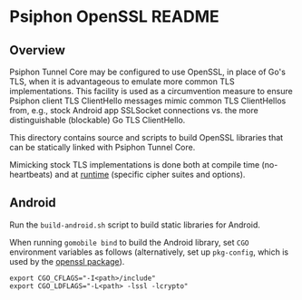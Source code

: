 Psiphon OpenSSL README
================================================================================

Overview
--------------------------------------------------------------------------------

Psiphon Tunnel Core may be configured to use OpenSSL, in place of Go's TLS, when
it is advantageous to emulate more common TLS implementations. This facility is
used as a circumvention measure to ensure Psiphon client TLS ClientHello messages
mimic common TLS ClientHellos from, e.g., stock Android app SSLSocket connections
vs. the more distinguishable (blockable) Go TLS ClientHello.

This directory contains source and scripts to build OpenSSL libraries that can be
statically linked with Psiphon Tunnel Core.

Mimicking stock TLS implementations is done both at compile time (no-heartbeats)
and at [runtime](psiphon/opensslConn.go) (specific cipher suites and options).

Android
--------------------------------------------------------------------------------

Run the `build-android.sh` script to build static libraries for Android.

When running `gomobile bind` to build the Android library, set `CGO` environment
variables as follows (alternatively, set up `pkg-config`, which is used by the
[openssl package](https://github.com/Psiphon-Inc/openssl/blob/master/build.go)).

```
export CGO_CFLAGS="-I<path>/include"
export CGO_LDFLAGS="-L<path> -lssl -lcrypto"
```

